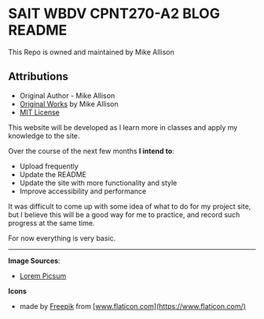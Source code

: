 # SAIT WBDV CPNT270-A2 BLOG README

This Repo is owned and maintained by Mike Allison

## Attributions
- Original Author - Mike Allison
- [Original Works](https://github.com/Huntthee/cpnt270-a2/blob/main/index.md) by Mike Allison
- [MIT License](https://opensource.org/licenses/MIT)

This website will be developed as I learn more in classes and apply my knowledge to the site. 

Over the course of the next few months **I intend to**:

- Upload frequently
- Update the README
- Update the site with more functionality and style
- Improve accessibility and performance

It was difficult to come up with some idea of what to do for my project site, but I believe this will be a good way for me to practice, and record such progress at the same time.

For now everything is very basic.

---

**Image Sources**: 
- [Lorem Picsum](https://picsum.photos/)

**Icons**
- made by [Freepik](https://www.freepik.com) from [www.flaticon.com](https://www.flaticon.com/)